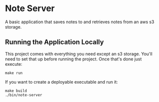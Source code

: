 # Note Server

A basic application that saves notes to and retrieves notes from an aws s3 storage.

## Running the Application Locally

This project comes with everything you need except an s3 storage. You'll need to set
that up before running the project. Once that's done just execute:

```shell
make run
```

If you want to create a deployable executable and run it:

```shell
make build
./bin/note-server
```
